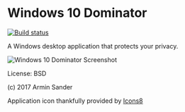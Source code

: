 # Windows 10 Dominator

[![Build status](https://ci.appveyor.com/api/projects/status/8uicoi1ompqqp29w?svg=true)](https://ci.appveyor.com/project/pragmatrix/dominator)

A Windows desktop application that protects your privacy.

![Windows 10 Dominator Screenshot](https://cloud.githubusercontent.com/assets/1003751/9167242/808caa6e-3f54-11e5-83f3-2a732b2ed4a9.jpg)

License: BSD

(c) 2017 Armin Sander

Application icon thankfully provided by [Icons8](https://icons8.com)

